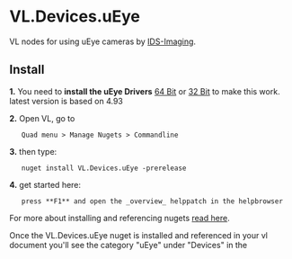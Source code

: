 # VL.Devices.uEye
VL nodes for using uEye cameras by [IDS-Imaging](https://en.ids-imaging.com).


## Install 

**1.** You need to **install the uEye Drivers** [64 Bit](https://en.ids-imaging.com/download-ueye-win64.html) or [32 Bit](https://en.ids-imaging.com/download-ueye-win32.html) to make this work. latest version is based on 4.93

**2.** Open VL, go to 

       Quad menu > Manage Nugets > Commandline   

**3.** then type:

       nuget install VL.Devices.uEye -prerelease

**4.** get started here:

       press **F1** and open the _overview_ helppatch in the helpbrowser


For more about installing and referencing nugets [read here](https://vvvv.gitbooks.io/the-gray-book/content/en/reference/libraries/dependencies.html#_manage_nugets).

Once the VL.Devices.uEye nuget is installed and referenced in your vl document you'll see the category "uEye" under "Devices" in the 
